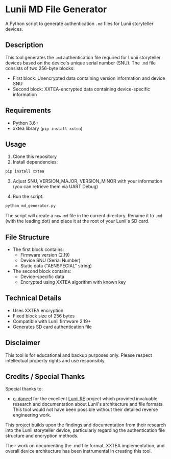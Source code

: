 # Lunii MD File Generator

A Python script to generate authentication `.md` files for Lunii storyteller devices.

## Description

This tool generates the `.md` authentication file required for Lunii storyteller devices based on the device's unique serial number (SNU). The `.md` file consists of two 256-byte blocks:
- First block: Unencrypted data containing version information and device SNU
- Second block: XXTEA-encrypted data containing device-specific information

## Requirements

- Python 3.6+
- xxtea library (`pip install xxtea`)

## Usage

1. Clone this repository
2. Install dependencies:
```bash
pip install xxtea
```
3. Adjust SNU, VERSION_MAJOR, VERSION_MINOR with your information (you can retrieve them via UART Debug)

5. Run the script:
```bash
python md_generator.py
```

The script will create a `new.md` file in the current directory. Rename it to `.md` (with the leading dot) and place it at the root of your Lunii's SD card.

## File Structure

- The first block contains:
  - Firmware version (2.19)
  - Device SNU (Serial Number)
  - Static data ("AENSPECIAL" string)
- The second block contains:
  - Device-specific data
  - Encrypted using XXTEA algorithm with known key

## Technical Details

- Uses XXTEA encryption
- Fixed block size of 256 bytes
- Compatible with Lunii firmware 2.19+
- Generates SD card authentication file

## Disclaimer

This tool is for educational and backup purposes only. Please respect intellectual property rights and use responsibly.

## Credits / Special Thanks

Special thanks to:

- [o-daneel](https://github.com/o-daneel) for the excellent [Lunii.RE](https://github.com/o-daneel/Lunii.RE) project which provided invaluable research and documentation about Lunii's architecture and file formats. This tool would not have been possible without their detailed reverse engineering work.

This project builds upon the findings and documentation from their research into the Lunii storyteller device, particularly regarding the authentication file structure and encryption methods.

Their work on documenting the .md file format, XXTEA implementation, and overall device architecture has been instrumental in creating this tool.
